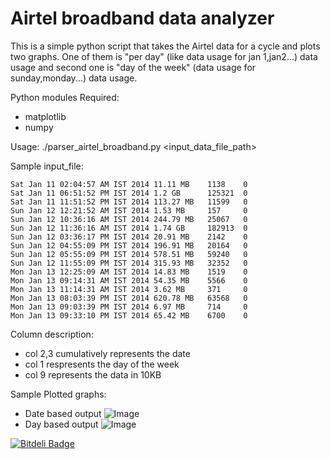 Airtel broadband data analyzer
=========================

This is a simple python script that takes the Airtel data for a cycle and plots two graphs. One of them is "per day" (like data usage for jan 1,jan2...) data usage and second one is "day of the week" (data usage for sunday,monday...) data usage.

Python modules Required:
- matplotlib
- numpy

Usage:
./parser_airtel_broadband.py <input_data_file_path>

Sample input_file:

    Sat Jan 11 02:04:57 AM IST 2014 11.11 MB    1138    0
    Sat Jan 11 06:51:52 PM IST 2014 1.2 GB      125321  0
    Sat Jan 11 11:51:52 PM IST 2014 113.27 MB   11599   0
    Sun Jan 12 12:21:52 AM IST 2014 1.53 MB     157     0
    Sun Jan 12 10:36:16 AM IST 2014 244.79 MB   25067   0
    Sun Jan 12 11:36:16 AM IST 2014 1.74 GB     182913  0
    Sun Jan 12 03:36:17 PM IST 2014 20.91 MB    2142    0
    Sun Jan 12 04:55:09 PM IST 2014 196.91 MB   20164   0
    Sun Jan 12 05:55:09 PM IST 2014 578.51 MB   59240   0
    Sun Jan 12 11:55:09 PM IST 2014 315.93 MB   32352   0
    Mon Jan 13 12:25:09 AM IST 2014 14.83 MB    1519    0
    Mon Jan 13 09:14:31 AM IST 2014 54.35 MB    5566    0
    Mon Jan 13 11:14:31 AM IST 2014 3.62 MB     371     0
    Mon Jan 13 08:03:39 PM IST 2014 620.78 MB   63568   0
    Mon Jan 13 09:03:39 PM IST 2014 6.97 MB     714     0
    Mon Jan 13 09:33:10 PM IST 2014 65.42 MB    6700    0


Column description:
  - col 2,3 cumulatively represents the date
  - col 1 respresents the day of the week
  - col 9 represents the data in 10KB

Sample Plotted graphs:
  - Date based output
![Image](https://raw.github.com/shadowfax92/Airtel_broadband_analyzer/master/date_based_output.png)
  - Day based output
![Image](https://raw.github.com/shadowfax92/Airtel_broadband_analyzer/master/day_based_output.png)





[![Bitdeli Badge](https://d2weczhvl823v0.cloudfront.net/shadowfax92/airtel_broadband_analyzer/trend.png)](https://bitdeli.com/free "Bitdeli Badge")

